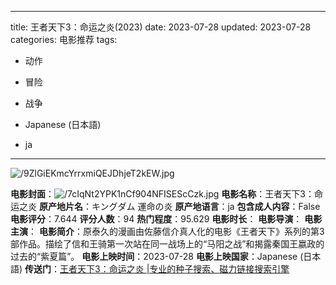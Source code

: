 
---
title: 王者天下3：命运之炎(2023)
date: 2023-07-28
updated: 2023-07-28
categories: 电影推荐
tags:

- 动作
- 冒险
- 战争

- Japanese (日本語)
- ja
---

<img src="https://image.tmdb.org/t/p/original/9ZlGiEKmcYrrxmiQEJDhjeT2kEW.jpg" alt="/9ZlGiEKmcYrrxmiQEJDhjeT2kEW.jpg" title="/9ZlGiEKmcYrrxmiQEJDhjeT2kEW.jpg">

**电影封面**：<img src="https://image.tmdb.org/t/p/w200/7cIqNt2YPK1nCf904NFISEScCzk.jpg" alt="/7cIqNt2YPK1nCf904NFISEScCzk.jpg" title="/7cIqNt2YPK1nCf904NFISEScCzk.jpg">
**电影名称**：王者天下3：命运之炎
**原产地片名**：キングダム 運命の炎
**原产地语言**：ja
**包含成人内容**：False
**电影评分**：7.644
**评分人数**：94
**热门程度**：95.629
**电影时长**：
**电影导演**：
**电影主演**：
**电影简介**：原泰久的漫画由佐藤信介真人化的电影《王者天下》系列的第3部作品。描绘了信和王骑第一次站在同一战场上的“马阳之战”和揭露秦国王嬴政的过去的“紫夏篇”。
**电影上映时间**：2023-07-28
**电影上映国家**：Japanese (日本語)
**传送门**：[王者天下3：命运之炎 |专业的种子搜索、磁力链接搜索引擎](https://movie.amd794.com:2083/?search=%E3%82%AD%E3%83%B3%E3%82%B0%E3%83%80%E3%83%A0%20%E9%81%8B%E5%91%BD%E3%81%AE%E7%82%8E&ordering=&mode=match_phrase&page_size=10&page=1)

